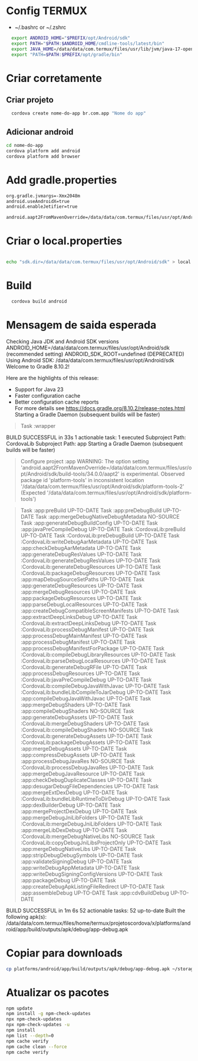 # Config TERMUX
- ~/.bashrc or ~/.zshrc
```sh
  export ANDROID_HOME="$PREFIX/opt/Android/sdk"
  export PATH="$PATH:$ANDROID_HOME/cmdline-tools/latest/bin"
  export JAVA_HOME=/data/data/com.termux/files/usr/lib/jvm/java-17-openjdk
  export "PATH=$PATH:$PREFIX/opt/gradle/bin"
```

# Criar corretamente

## Criar projeto
```sh
  cordova create nome-do-app br.com.app "Nome do app"
```

## Adicionar android
```sh
cd nome-do-app
cordova platform add android
cordova platform add browser
```


# Add gradle.properties
```sh
org.gradle.jvmargs=-Xmx2048m
android.useAndroidX=true
android.enableJetifier=true

android.aapt2FromMavenOverride=/data/data/com.termux/files/usr/opt/Android/sdk/build-tools/34.0.0/aapt2
```

# Criar o local.properties

```sh

echo "sdk.dir=/data/data/com.termux/files/usr/opt/Android/sdk" > local.properties

```

# Build
```sh
  cordova build android
```
# Mensagem de saida esperada

Checking Java JDK and Android SDK versions
ANDROID_HOME=/data/data/com.termux/files/usr/opt/Android/sdk (recommended setting)                                    ANDROID_SDK_ROOT=undefined (DEPRECATED)
Using Android SDK: /data/data/com.termux/files/usr/opt/Android/sdk
                                                           Welcome to Gradle 8.10.2!

Here are the highlights of this release:
 - Support for Java 23
 - Faster configuration cache
 - Better configuration cache reports                      
For more details see https://docs.gradle.org/8.10.2/release-notes.html
                                                           Starting a Gradle Daemon (subsequent builds will be faster)
> Task :wrapper

BUILD SUCCESSFUL in 33s
1 actionable task: 1 executed
Subproject Path: CordovaLib
Subproject Path: app
Starting a Gradle Daemon (subsequent builds will be faster)

> Configure project :app
WARNING: The option setting 'android.aapt2FromMavenOverride=/data/data/com.termux/files/usr/opt/Android/sdk/build-tools/34.0.0/aapt2' is experimental.
Observed package id 'platform-tools' in inconsistent location '/data/data/com.termux/files/usr/opt/Android/sdk/platform-tools-2' (Expected '/data/data/com.termux/files/usr/opt/Android/sdk/platform-tools')

> Task :app:preBuild UP-TO-DATE
> Task :app:preDebugBuild UP-TO-DATE
> Task :app:mergeDebugNativeDebugMetadata NO-SOURCE
> Task :app:generateDebugBuildConfig UP-TO-DATE
> Task :app:javaPreCompileDebug UP-TO-DATE
> Task :CordovaLib:preBuild UP-TO-DATE
> Task :CordovaLib:preDebugBuild UP-TO-DATE
> Task :CordovaLib:writeDebugAarMetadata UP-TO-DATE
> Task :app:checkDebugAarMetadata UP-TO-DATE
> Task :app:generateDebugResValues UP-TO-DATE
> Task :CordovaLib:generateDebugResValues UP-TO-DATE
> Task :CordovaLib:generateDebugResources UP-TO-DATE
> Task :CordovaLib:packageDebugResources UP-TO-DATE
> Task :app:mapDebugSourceSetPaths UP-TO-DATE
> Task :app:generateDebugResources UP-TO-DATE
> Task :app:mergeDebugResources UP-TO-DATE
> Task :app:packageDebugResources UP-TO-DATE
> Task :app:parseDebugLocalResources UP-TO-DATE
> Task :app:createDebugCompatibleScreenManifests UP-TO-DATE
> Task :app:extractDeepLinksDebug UP-TO-DATE
> Task :CordovaLib:extractDeepLinksDebug UP-TO-DATE
> Task :CordovaLib:processDebugManifest UP-TO-DATE
> Task :app:processDebugMainManifest UP-TO-DATE
> Task :app:processDebugManifest UP-TO-DATE
> Task :app:processDebugManifestForPackage UP-TO-DATE
> Task :CordovaLib:compileDebugLibraryResources UP-TO-DATE
> Task :CordovaLib:parseDebugLocalResources UP-TO-DATE
> Task :CordovaLib:generateDebugRFile UP-TO-DATE
> Task :app:processDebugResources UP-TO-DATE
> Task :CordovaLib:javaPreCompileDebug UP-TO-DATE
> Task :CordovaLib:compileDebugJavaWithJavac UP-TO-DATE
> Task :CordovaLib:bundleLibCompileToJarDebug UP-TO-DATE
> Task :app:compileDebugJavaWithJavac UP-TO-DATE
> Task :app:mergeDebugShaders UP-TO-DATE
> Task :app:compileDebugShaders NO-SOURCE
> Task :app:generateDebugAssets UP-TO-DATE
> Task :CordovaLib:mergeDebugShaders UP-TO-DATE
> Task :CordovaLib:compileDebugShaders NO-SOURCE
> Task :CordovaLib:generateDebugAssets UP-TO-DATE
> Task :CordovaLib:packageDebugAssets UP-TO-DATE
> Task :app:mergeDebugAssets UP-TO-DATE
> Task :app:compressDebugAssets UP-TO-DATE
> Task :app:processDebugJavaRes NO-SOURCE
> Task :CordovaLib:processDebugJavaRes UP-TO-DATE
> Task :app:mergeDebugJavaResource UP-TO-DATE
> Task :app:checkDebugDuplicateClasses UP-TO-DATE
> Task :app:desugarDebugFileDependencies UP-TO-DATE
> Task :app:mergeExtDexDebug UP-TO-DATE
> Task :CordovaLib:bundleLibRuntimeToDirDebug UP-TO-DATE
> Task :app:dexBuilderDebug UP-TO-DATE
> Task :app:mergeProjectDexDebug UP-TO-DATE
> Task :app:mergeDebugJniLibFolders UP-TO-DATE
> Task :CordovaLib:mergeDebugJniLibFolders UP-TO-DATE
> Task :app:mergeLibDexDebug UP-TO-DATE
> Task :CordovaLib:mergeDebugNativeLibs NO-SOURCE
> Task :CordovaLib:copyDebugJniLibsProjectOnly UP-TO-DATE
> Task :app:mergeDebugNativeLibs UP-TO-DATE
> Task :app:stripDebugDebugSymbols UP-TO-DATE
> Task :app:validateSigningDebug UP-TO-DATE
> Task :app:writeDebugAppMetadata UP-TO-DATE
> Task :app:writeDebugSigningConfigVersions UP-TO-DATE
> Task :app:packageDebug UP-TO-DATE
> Task :app:createDebugApkListingFileRedirect UP-TO-DATE
> Task :app:assembleDebug UP-TO-DATE
> Task :app:cdvBuildDebug UP-TO-DATE

BUILD SUCCESSFUL in 1m 6s
52 actionable tasks: 52 up-to-date
Built the following apk(s):
        /data/data/com.termux/files/home/termux/projetoscordova/x/platforms/android/app/build/outputs/apk/debug/app-debug.apk
        
# Copiar para downloads

```sh
cp platforms/android/app/build/outputs/apk/debug/app-debug.apk ~/storage/downloads

```

# Atualizar os pacotes

```sh
npm update
npm install -g npm-check-updates
npx npm-check-updates
npx npm-check-updates -u
npm install
npm list --depth=0
npm cache verify
npm cache clean --force
npm cache verify
```
